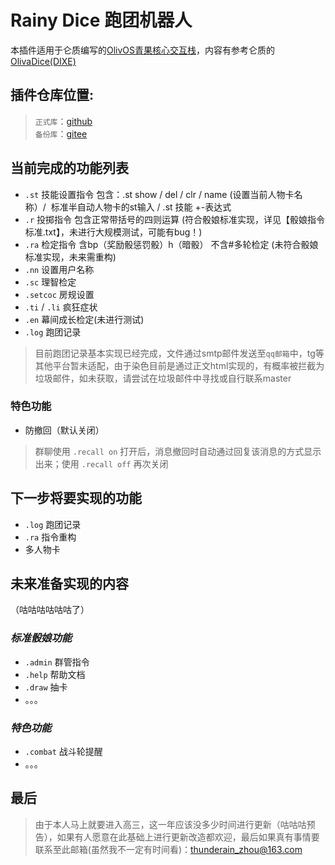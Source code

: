 # Rainy Dice 跑团机器人

本插件适用于仑质编写的[OlivOS青果核心交互栈](https://github.com/OlivOS-Team/OlivOS)，内容有参考仑质的[OlivaDice(DIXE)](https://github.com/lunzhiPenxil/Dice)<br>
## 插件仓库位置:
>`正式库`：[github](https://github.com/raininboat/rainydice)<br>
>`备份库`：[gitee](https://gitee.com/thunderain_zhou/rainydice)
&nbsp;
## 当前完成的功能列表
- `.st` 技能设置指令 包含：.st show / del / clr / name (设置当前人物卡名称）/  标准半自动人物卡的st输入 / .st 技能 +-表达式
- `.r` 投掷指令 包含正常带括号的四则运算    (符合骰娘标准实现，详见【骰娘指令标准.txt】，未进行大规模测试，可能有bug！)
- `.ra` 检定指令 含bp（奖励骰惩罚骰）h（暗骰） 不含#多轮检定     (未符合骰娘标准实现，未来需重构)
- `.nn` 设置用户名称
- `.sc` 理智检定
- `.setcoc` 房规设置
- `.ti` / `.li` 疯狂症状
- `.en` 幕间成长检定(未进行测试)
- `.log` 跑团记录
> 目前跑团记录基本实现已经完成，文件通过smtp邮件发送至`qq邮箱`中，tg等其他平台暂未适配，由于染色目前是通过正文html实现的，有概率被拦截为垃圾邮件，如未获取，请尝试在垃圾邮件中寻找或自行联系master
### 特色功能
- 防撤回（默认关闭）
> 群聊使用 `.recall on` 打开后，消息撤回时自动通过回复该消息的方式显示出来；使用 `.recall off` 再次关闭
&nbsp;

## 下一步将要实现的功能
- `.log` 跑团记录
- `.ra` 指令重构
- 多人物卡
&nbsp;

## 未来准备实现的内容
（咕咕咕咕咕咕了）
### _标准骰娘功能_
* `.admin` 群管指令
* `.help` 帮助文档
* `.draw` 抽卡
* 。。。
### _特色功能_
- `.combat` 战斗轮提醒
- 。。。
&nbsp;

## 最后

>由于本人马上就要进入高三，这一年应该没多少时间进行更新（咕咕咕预告），如果有人愿意在此基础上进行更新改造都欢迎，最后如果真有事情要联系至此邮箱(虽然我不一定有时间看)：thunderain_zhou@163.com
